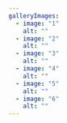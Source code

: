 ```yaml
---
galleryImages:
  - image: "1"
    alt: ""
  - image: "2"
    alt: ""
  - image: "3"
    alt: ""
  - image: "4"
    alt: ""
  - image: "5"
    alt: ""
  - image: "6"
    alt: ""
---
```


